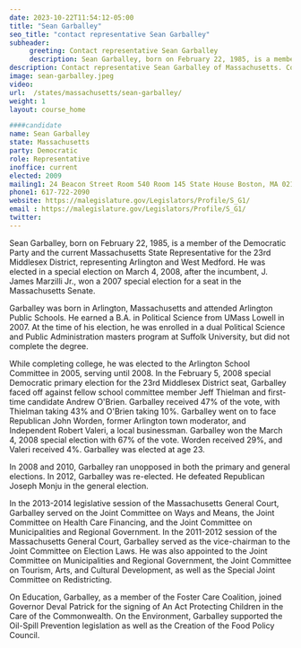 ```yaml
---
date: 2023-10-22T11:54:12-05:00
title: "Sean Garballey"
seo_title: "contact representative Sean Garballey"
subheader:
     greeting: Contact representative Sean Garballey
     description: Sean Garballey, born on February 22, 1985, is a member of the Democratic Party and the current Massachusetts State Representative for the 23rd Middlesex District, representing Arlington and West Medford.
description: Contact representative Sean Garballey of Massachusetts. Contact information for Sean Garballey includes email address, phone number, and mailing address.
image: sean-garballey.jpeg
video:
url:  /states/massachusetts/sean-garballey/
weight: 1
layout: course_home

####candidate
name: Sean Garballey
state: Massachusetts
party: Democratic
role: Representative
inoffice: current
elected: 2009
mailing1: 24 Beacon Street Room 540 Room 145 State House Boston, MA 02133
phone1: 617-722-2090
website: https://malegislature.gov/Legislators/Profile/S_G1/
email : https://malegislature.gov/Legislators/Profile/S_G1/
twitter:
---
```


Sean Garballey, born on February 22, 1985, is a member of the Democratic Party and the current Massachusetts State Representative for the 23rd Middlesex District, representing Arlington and West Medford. He was elected in a special election on March 4, 2008, after the incumbent, J. James Marzilli Jr., won a 2007 special election for a seat in the Massachusetts Senate.

Garballey was born in Arlington, Massachusetts and attended Arlington Public Schools. He earned a B.A. in Political Science from UMass Lowell in 2007. At the time of his election, he was enrolled in a dual Political Science and Public Administration masters program at Suffolk University, but did not complete the degree.

While completing college, he was elected to the Arlington School Committee in 2005, serving until 2008. In the February 5, 2008 special Democratic primary election for the 23rd Middlesex District seat, Garballey faced off against fellow school committee member Jeff Thielman and first-time candidate Andrew O'Brien. Garballey received 47% of the vote, with Thielman taking 43% and O'Brien taking 10%. Garballey went on to face Republican John Worden, former Arlington town moderator, and Independent Robert Valeri, a local businessman. Garballey won the March 4, 2008 special election with 67% of the vote. Worden received 29%, and Valeri received 4%. Garballey was elected at age 23.

In 2008 and 2010, Garballey ran unopposed in both the primary and general elections. In 2012, Garballey was re-elected. He defeated Republican Joseph Monju in the general election.

In the 2013-2014 legislative session of the Massachusetts General Court, Garballey served on the Joint Committee on Ways and Means, the Joint Committee on Health Care Financing, and the Joint Committee on Municipalities and Regional Government. In the 2011-2012 session of the Massachusetts General Court, Garballey served as the vice-chairman to the Joint Committee on Election Laws. He was also appointed to the Joint Committee on Municipalities and Regional Government, the Joint Committee on Tourism, Arts, and Cultural Development, as well as the Special Joint Committee on Redistricting.

On Education, Garballey, as a member of the Foster Care Coalition, joined Governor Deval Patrick for the signing of An Act Protecting Children in the Care of the Commonwealth. On the Environment, Garballey supported the Oil-Spill Prevention legislation as well as the Creation of the Food Policy Council.
